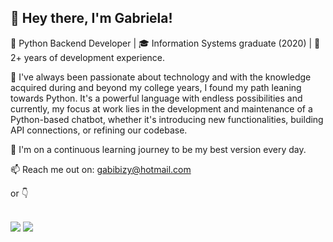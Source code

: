 ## 👋 Hey there, I'm Gabriela!
🐍 Python Backend Developer | 🎓 Information Systems graduate (2020) | 💼 2+ years of development experience.

🚀 I've always been passionate about technology and with the knowledge acquired during and beyond my college years, I found my path leaning towards Python. It's a powerful language with endless possibilities and currently, my focus at work lies in the development and maintenance of a Python-based chatbot, whether it's introducing new functionalities, building API connections, or refining our codebase.

🌟 I'm on a continuous learning journey to be my best version every day.

📫 Reach me out on: gabibizy@hotmail.com

or 👇

 <div style="display: inline_block"><br>
  <a href="https://www.linkedin.com/in/gabriela-maria/" target="_blank"><img src="https://img.shields.io/badge/-LinkedIn-%230077B5?style=for-the-badge&logo=linkedin&logoColor=white" target="_blank"></a>
  <a href="http://instagram.com/gabibizy" target="_blank"><img src="https://img.shields.io/badge/-Instagram-%23E4405F?style=for-the-badge&logo=instagram&logoColor=white" target="_blank"></a> 
</div>


